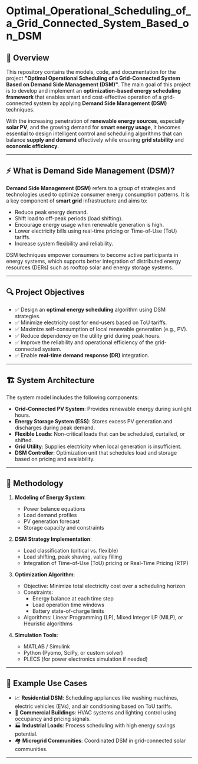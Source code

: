 # Optimal_Operational_Scheduling_of_a_Grid_Connected_System_Based_on_DSM

## 📘 Overview

This repository contains the models, code, and documentation for the project **"Optimal Operational Scheduling of a Grid-Connected System Based on Demand Side Management (DSM)"**. The main goal of this project is to develop and implement an **optimization-based energy scheduling framework** that enables smart and cost-effective operation of a grid-connected system by applying **Demand Side Management (DSM)** techniques.

With the increasing penetration of **renewable energy sources**, especially **solar PV**, and the growing demand for **smart energy usage**, it becomes essential to design intelligent control and scheduling algorithms that can balance **supply and demand** effectively while ensuring **grid stability** and **economic efficiency**.

---

## ⚡ What is Demand Side Management (DSM)?

**Demand Side Management (DSM)** refers to a group of strategies and technologies used to optimize consumer energy consumption patterns. It is a key component of **smart grid** infrastructure and aims to:

- Reduce peak energy demand.
- Shift load to off-peak periods (load shifting).
- Encourage energy usage when renewable generation is high.
- Lower electricity bills using real-time pricing or Time-of-Use (ToU) tariffs.
- Increase system flexibility and reliability.

DSM techniques empower consumers to become active participants in energy systems, which supports better integration of distributed energy resources (DERs) such as rooftop solar and energy storage systems.

---

## 🔍 Project Objectives

- ✅ Design an **optimal energy scheduling** algorithm using DSM strategies.
- ✅ Minimize electricity cost for end-users based on ToU tariffs.
- ✅ Maximize self-consumption of local renewable generation (e.g., PV).
- ✅ Reduce dependency on the utility grid during peak hours.
- ✅ Improve the reliability and operational efficiency of the grid-connected system.
- ✅ Enable **real-time demand response (DR)** integration.

---

## 🏗️ System Architecture

The system model includes the following components:

- **Grid-Connected PV System**: Provides renewable energy during sunlight hours.
- **Energy Storage System (ESS)**: Stores excess PV generation and discharges during peak demand.
- **Flexible Loads**: Non-critical loads that can be scheduled, curtailed, or shifted.
- **Grid Utility**: Supplies electricity when local generation is insufficient.
- **DSM Controller**: Optimization unit that schedules load and storage based on pricing and availability.

---

## 🧮 Methodology

1. **Modeling of Energy System**:
   - Power balance equations
   - Load demand profiles
   - PV generation forecast
   - Storage capacity and constraints

2. **DSM Strategy Implementation**:
   - Load classification (critical vs. flexible)
   - Load shifting, peak shaving, valley filling
   - Integration of Time-of-Use (ToU) pricing or Real-Time Pricing (RTP)

3. **Optimization Algorithm**:
   - Objective: Minimize total electricity cost over a scheduling horizon
   - Constraints:
     - Energy balance at each time step
     - Load operation time windows
     - Battery state-of-charge limits
   - Algorithms: Linear Programming (LP), Mixed Integer LP (MILP), or Heuristic algorithms

4. **Simulation Tools**:
   - MATLAB / Simulink
   - Python (Pyomo, SciPy, or custom solver)
   - PLECS (for power electronics simulation if needed)

---

## 🧪 Example Use Cases

- 📈 **Residential DSM**: Scheduling appliances like washing machines, electric vehicles (EVs), and air conditioning based on ToU tariffs.
- 🏢 **Commercial Buildings**: HVAC systems and lighting control using occupancy and pricing signals.
- 🏭 **Industrial Loads**: Process scheduling with high energy savings potential.
- 🏘️ **Microgrid Communities**: Coordinated DSM in grid-connected solar communities.

---


